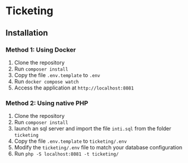 # Ticketing

## Installation

### Method 1: Using Docker

1. Clone the repository
2. Run `composer install`
3. Copy the file `.env.template` to `.env`
5. Run `docker compose watch`
6. Access the application at `http://localhost:8081`

### Method 2: Using native PHP

1. Clone the repository
2. Run `composer install`
3. launch an sql server and import the file `inti.sql` from the folder `ticketing`
4. Copy the file `.env.template` to `ticketing/.env`
5. Modify the `ticketing/.env` file to match your database configuration
6. Run `php -S localhost:8081 -t ticketing/`